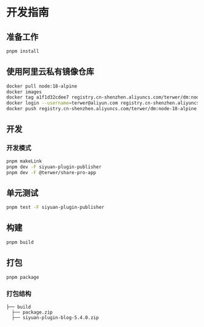 # 开发指南

## 准备工作

```bash
pnpm install
```


## 使用阿里云私有镜像仓库

```bash
docker pull node:18-alpine
docker images
docker tag a1f1d32cdee7 registry.cn-shenzhen.aliyuncs.com/terwer/dm:node-18-alpine
docker login --username=terwer@aliyun.com registry.cn-shenzhen.aliyuncs.com
docker push registry.cn-shenzhen.aliyuncs.com/terwer/dm:node-18-alpine
```


## 开发

### 开发模式

```bash
pnpm makeLink
pnpm dev -F siyuan-plugin-publisher
pnpm dev -F @terwer/share-pro-app
```

## 单元测试

```bash
pnpm test -F siyuan-plugin-publisher
```

## 构建

```bash
pnpm build
```


## 打包

```bash
pnpm package
```


### 打包结构

```
├── build
  ├── package.zip
  ├── siyuan-plugin-blog-5.4.0.zip
```
